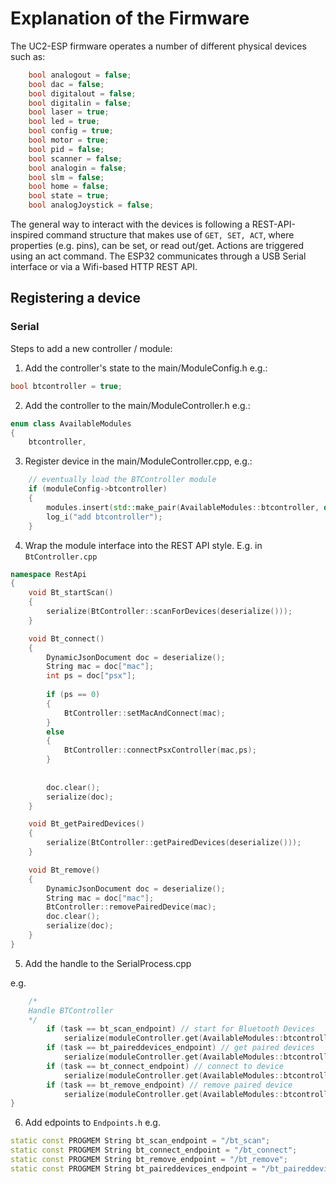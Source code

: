 # Explanation of the Firmware

The UC2-ESP firmware operates a number of different physical devices such as:

```cpp
    bool analogout = false;
    bool dac = false;
    bool digitalout = false;
    bool digitalin = false;
    bool laser = true;
    bool led = true;
    bool config = true;
    bool motor = true;
    bool pid = false;
    bool scanner = false;
    bool analogin = false;
    bool slm = false;
    bool home = false;
    bool state = true;
    bool analogJoystick = false;
````

The general way to interact with the devices is following a REST-API-inspired command structure that makes use of `GET, SET, ACT`, where properties (e.g. pins), can be set, or read out/get. Actions are triggered using an act command. 
The ESP32 communicates through a USB Serial interface or via a Wifi-based HTTP REST API. 

## Registering a device

### Serial

Steps to add a new controller / module:


1. Add the controller's state to the main/ModuleConfig.h e.g.:
```cpp
bool btcontroller = true;
```

2. Add the controller to the main/ModuleController.h e.g.:
```cpp
enum class AvailableModules
{
    btcontroller,
```

3. Register device in the main/ModuleController.cpp, e.g.:
```cpp
    // eventually load the BTController module
    if (moduleConfig->btcontroller)
    {
        modules.insert(std::make_pair(AvailableModules::btcontroller, dynamic_cast<Module *>(new BTController())));
        log_i("add btcontroller");
    }
```

4. Wrap the module interface into the REST API style. E.g. in `BtController.cpp`

```cpp
namespace RestApi
{
    void Bt_startScan()
    {
        serialize(BtController::scanForDevices(deserialize()));
    }

    void Bt_connect()
    {
        DynamicJsonDocument doc = deserialize();
        String mac = doc["mac"];
        int ps = doc["psx"];
       
        if (ps == 0)
        {
            BtController::setMacAndConnect(mac);
        }
        else 
        {
            BtController::connectPsxController(mac,ps);
        }
        
        
        doc.clear();
        serialize(doc);
    }

    void Bt_getPairedDevices()
    {
        serialize(BtController::getPairedDevices(deserialize()));
    }

    void Bt_remove()
    {
        DynamicJsonDocument doc = deserialize();
        String mac = doc["mac"];
        BtController::removePairedDevice(mac);
        doc.clear();
        serialize(doc);
    }
}
```


5. Add the handle to the SerialProcess.cpp

e.g.

```cpp
	/*
	Handle BTController
	*/
		if (task == bt_scan_endpoint) // start for Bluetooth Devices
			serialize(moduleController.get(AvailableModules::btcontroller)->Bt_startScan(jsonDocument));
		if (task == bt_paireddevices_endpoint) // get paired devices
			serialize(moduleController.get(AvailableModules::btcontroller)->Bt_getPairedDevices(jsonDocument));
		if (task == bt_connect_endpoint) // connect to device
			serialize(moduleController.get(AvailableModules::btcontroller)->Bt_connect(jsonDocument));
		if (task == bt_remove_endpoint) // remove paired device
			serialize(moduleController.get(AvailableModules::btcontroller)->Bt_remove(jsonDocument));
}
```


6. Add edpoints to `Endpoints.h` e.g. 

```cpp
static const PROGMEM String bt_scan_endpoint = "/bt_scan";
static const PROGMEM String bt_connect_endpoint = "/bt_connect";
static const PROGMEM String bt_remove_endpoint = "/bt_remove";
static const PROGMEM String bt_paireddevices_endpoint = "/bt_paireddevices";
```